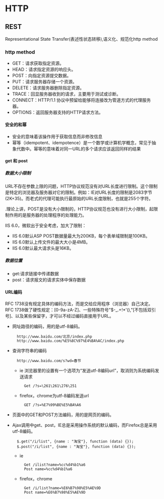 # HTTP

## REST

Representational State Transfer(表述性状态转移),语义化、规范化http method

### http method

* GET：请求获取指定资源。
* HEAD：请求指定资源的响应头。
* POST：向指定资源提交数据。
* PUT：请求服务器存储一个资源。
* DELETE：请求服务器删除指定资源。
* TRACE：回显服务器收到的请求，主要用于测试或诊断。
* CONNECT：HTTP/1.1 协议中预留给能够将连接改为管道方式的代理服务器。
* OPTIONS：返回服务器支持的HTTP请求方法。

#### 安全的和幂

* 安全的意味着该操作用于获取信息而非修改信息
* 幂等（idempotent、idempotence）是一个数学或计算机学概念，常见于抽象代数中。幂等的意味着对同一URL的多个请求应该返回同样的结果

#### get 和 post

##### 数据大小限制

URL不存在参数上限的问题，HTTP协议规范没有对URL长度进行限制。这个限制是特定的浏览器及服务器对它的限制。例如：IE对URL长度的限制是2083字节(2K+35)。而老式的代理可能执行最原始的URL长度限制，也就是255个字符。

.理论上讲，POST是没有大小限制的，HTTP协议规范也没有进行大小限制，起限制作用的是服务器的处理程序的处理能力。

IIS 6.0，微软出于安全考虑，加大了限制：

* IIS 6.0默认ASP POST数据量最大为200KB，每个表单域限制是100KB。
* IIS 6.0默认上传文件的最大大小是4MB。
* IIS 6.0默认最大请求头是16KB。

##### 数据位置

* get:请求链接中传递数据
* post：请求报文的请求实体中保存数据

#### URL编码

RFC 1738没有规定具体的编码方法，而是交给应用程序（浏览器）自己决定。RFC 1738做了硬性规定：[0-9a-zA-Z]、一些特殊符号"$-_.+!*'(),"[不包括双引号]、以及某些保留字，才可以不经过编码直接用于URL。

* 网址路径的编码，用的是utf-8编码。

        http://www.baidu.com/北京/index.php
        http://www.baidu.com/%E5%8C%97%E4%BA%AC/index.php

* 查询字符串的编码

        http://www.baidu.com/s?wd=春节

    * ie 浏览器里的设置有一个选项为“发送utf-8编码url”，取消则为系统编码发送请求

            Get /?s=\261\261\276\251
    * firefox，chrome为utf-8编码发送url 
    
            GET /?s=%E7%99%BE%E5%BA%A6 
    
* 页面中的GET和POST方法编码，用的是网页的编码。
* Ajax调用中get、post，IE总是采用操作系统的默认编码，而Firefox总是采用utf-8编码。

        $.get("/i/list", {name : "淘宝"}, function (data) {});
        $.post("/i/list", {name : "淘宝"}, function (data) {});

    * ie

            Get /ilist?name=%cc%d4%b1%a6
            Post name=%cc%d4%b1%a6

    * firefox，chrome
        
            Get /i/list?name=%E6%B7%98%E5%AE%9D
            Post name=%E6%B7%98%E5%AE%9D